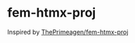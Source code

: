 # fem-htmx-proj

Inspired by [ThePrimeagen/fem-htmx-proj](https://github.com/ThePrimeagen/fem-htmx-proj)
